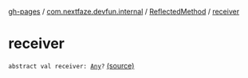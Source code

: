 [gh-pages](../../index.md) / [com.nextfaze.devfun.internal](../index.md) / [ReflectedMethod](index.md) / [receiver](./receiver.md)

# receiver

`abstract val receiver: `[`Any`](https://kotlinlang.org/api/latest/jvm/stdlib/kotlin/-any/index.html)`?` [(source)](https://github.com/NextFaze/dev-fun/tree/master/devfun/src/main/java/com/nextfaze/devfun/internal/Reflected.kt#L56)